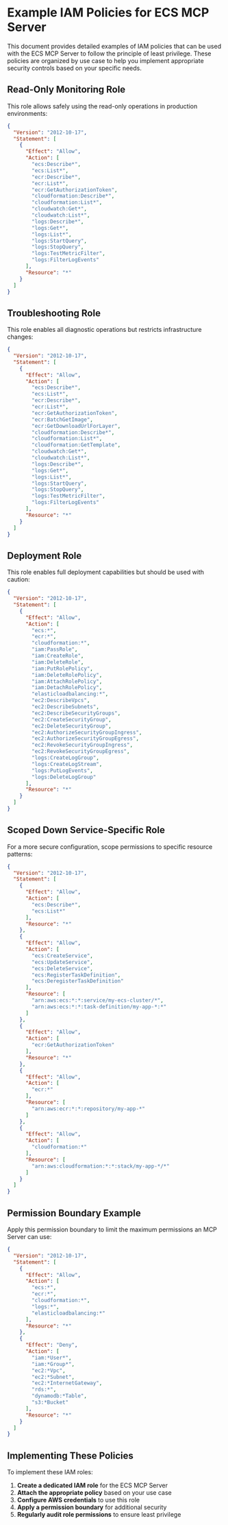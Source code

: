 # Example IAM Policies for ECS MCP Server

This document provides detailed examples of IAM policies that can be used with the ECS MCP Server to follow the principle of least privilege. These policies are organized by use case to help you implement appropriate security controls based on your specific needs.

## Read-Only Monitoring Role

This role allows safely using the read-only operations in production environments:

```json
{
  "Version": "2012-10-17",
  "Statement": [
    {
      "Effect": "Allow",
      "Action": [
        "ecs:Describe*",
        "ecs:List*",
        "ecr:Describe*", 
        "ecr:List*",
        "ecr:GetAuthorizationToken",
        "cloudformation:Describe*",
        "cloudformation:List*",
        "cloudwatch:Get*",
        "cloudwatch:List*",
        "logs:Describe*",
        "logs:Get*",
        "logs:List*",
        "logs:StartQuery",
        "logs:StopQuery",
        "logs:TestMetricFilter",
        "logs:FilterLogEvents"
      ],
      "Resource": "*"
    }
  ]
}
```

## Troubleshooting Role

This role enables all diagnostic operations but restricts infrastructure changes:

```json
{
  "Version": "2012-10-17",
  "Statement": [
    {
      "Effect": "Allow",
      "Action": [
        "ecs:Describe*",
        "ecs:List*",
        "ecr:Describe*",
        "ecr:List*",
        "ecr:GetAuthorizationToken",
        "ecr:BatchGetImage",
        "ecr:GetDownloadUrlForLayer",
        "cloudformation:Describe*",
        "cloudformation:List*",
        "cloudformation:GetTemplate",
        "cloudwatch:Get*",
        "cloudwatch:List*",
        "logs:Describe*",
        "logs:Get*",
        "logs:List*",
        "logs:StartQuery",
        "logs:StopQuery",
        "logs:TestMetricFilter",
        "logs:FilterLogEvents"
      ],
      "Resource": "*"
    }
  ]
}
```

## Deployment Role

This role enables full deployment capabilities but should be used with caution:

```json
{
  "Version": "2012-10-17",
  "Statement": [
    {
      "Effect": "Allow",
      "Action": [
        "ecs:*",
        "ecr:*",
        "cloudformation:*",
        "iam:PassRole",
        "iam:CreateRole",
        "iam:DeleteRole",
        "iam:PutRolePolicy",
        "iam:DeleteRolePolicy",
        "iam:AttachRolePolicy",
        "iam:DetachRolePolicy",
        "elasticloadbalancing:*",
        "ec2:DescribeVpcs",
        "ec2:DescribeSubnets",
        "ec2:DescribeSecurityGroups",
        "ec2:CreateSecurityGroup",
        "ec2:DeleteSecurityGroup",
        "ec2:AuthorizeSecurityGroupIngress",
        "ec2:AuthorizeSecurityGroupEgress",
        "ec2:RevokeSecurityGroupIngress",
        "ec2:RevokeSecurityGroupEgress",
        "logs:CreateLogGroup",
        "logs:CreateLogStream",
        "logs:PutLogEvents",
        "logs:DeleteLogGroup"
      ],
      "Resource": "*"
    }
  ]
}
```

## Scoped Down Service-Specific Role

For a more secure configuration, scope permissions to specific resource patterns:

```json
{
  "Version": "2012-10-17",
  "Statement": [
    {
      "Effect": "Allow",
      "Action": [
        "ecs:Describe*",
        "ecs:List*"
      ],
      "Resource": "*"
    },
    {
      "Effect": "Allow",
      "Action": [
        "ecs:CreateService",
        "ecs:UpdateService",
        "ecs:DeleteService",
        "ecs:RegisterTaskDefinition",
        "ecs:DeregisterTaskDefinition"
      ],
      "Resource": [
        "arn:aws:ecs:*:*:service/my-ecs-cluster/*",
        "arn:aws:ecs:*:*:task-definition/my-app-*:*"
      ]
    },
    {
      "Effect": "Allow",
      "Action": [
        "ecr:GetAuthorizationToken"
      ],
      "Resource": "*"
    },
    {
      "Effect": "Allow",
      "Action": [
        "ecr:*"
      ],
      "Resource": [
        "arn:aws:ecr:*:*:repository/my-app-*"
      ]
    },
    {
      "Effect": "Allow",
      "Action": [
        "cloudformation:*"
      ],
      "Resource": [
        "arn:aws:cloudformation:*:*:stack/my-app-*/*"
      ]
    }
  ]
}
```

## Permission Boundary Example

Apply this permission boundary to limit the maximum permissions an MCP Server can use:

```json
{
  "Version": "2012-10-17",
  "Statement": [
    {
      "Effect": "Allow",
      "Action": [
        "ecs:*",
        "ecr:*",
        "cloudformation:*",
        "logs:*",
        "elasticloadbalancing:*"
      ],
      "Resource": "*"
    },
    {
      "Effect": "Deny",
      "Action": [
        "iam:*User*",
        "iam:*Group*",
        "ec2:*Vpc",
        "ec2:*Subnet",
        "ec2:*InternetGateway",
        "rds:*",
        "dynamodb:*Table",
        "s3:*Bucket"
      ],
      "Resource": "*"
    }
  ]
}
```

## Implementing These Policies

To implement these IAM roles:

1. **Create a dedicated IAM role** for the ECS MCP Server
2. **Attach the appropriate policy** based on your use case
3. **Configure AWS credentials** to use this role
4. **Apply a permission boundary** for additional security
5. **Regularly audit role permissions** to ensure least privilege
